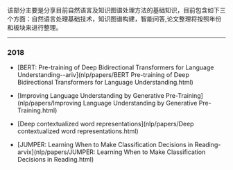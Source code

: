 该部分主要是分享目前自然语言及知识图谱处理方法的基础知识，目前包含如下三个方面：自然语言处理基础技术，知识图谱构建，智能问答,论文整理将按照年份和板块来进行整理。

---

### 2018

- [BERT: Pre-training of Deep Bidirectional Transformers for Language Understanding--ariv](nlp/papers/BERT Pre-training of Deep Bidirectional Transformers for Language Understanding.html)

- [Improving Language Understanding by Generative Pre-Training](nlp/papers/Improving Language Understanding by Generative Pre-Training.html)

- [Deep contextualized word representations](nlp/papers/Deep contextualized word representations.html)

- [JUMPER: Learning When to Make Classification Decisions in Reading-arvix](nlp/papers/JUMPER: Learning When to Make Classification Decisions in Reading.html)

  

